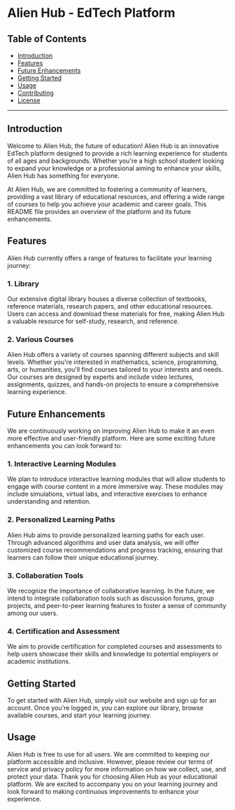 # Alien Hub - EdTech Platform

## Table of Contents

- [Introduction](#introduction)
- [Features](#features)
- [Future Enhancements](#future-enhancements)
- [Getting Started](#getting-started)
- [Usage](#usage)
- [Contributing](#contributing)
- [License](#license)

---

## Introduction

Welcome to Alien Hub, the future of education! Alien Hub is an innovative EdTech platform designed to provide a rich learning experience for students of all ages and backgrounds. Whether you're a high school student looking to expand your knowledge or a professional aiming to enhance your skills, Alien Hub has something for everyone.

At Alien Hub, we are committed to fostering a community of learners, providing a vast library of educational resources, and offering a wide range of courses to help you achieve your academic and career goals. This README file provides an overview of the platform and its future enhancements.

## Features

Alien Hub currently offers a range of features to facilitate your learning journey:

### 1. Library

Our extensive digital library houses a diverse collection of textbooks, reference materials, research papers, and other educational resources. Users can access and download these materials for free, making Alien Hub a valuable resource for self-study, research, and reference.

### 2. Various Courses

Alien Hub offers a variety of courses spanning different subjects and skill levels. Whether you're interested in mathematics, science, programming, arts, or humanities, you'll find courses tailored to your interests and needs. Our courses are designed by experts and include video lectures, assignments, quizzes, and hands-on projects to ensure a comprehensive learning experience.

## Future Enhancements

We are continuously working on improving Alien Hub to make it an even more effective and user-friendly platform. Here are some exciting future enhancements you can look forward to:

### 1. Interactive Learning Modules

We plan to introduce interactive learning modules that will allow students to engage with course content in a more immersive way. These modules may include simulations, virtual labs, and interactive exercises to enhance understanding and retention.

### 2. Personalized Learning Paths

Alien Hub aims to provide personalized learning paths for each user. Through advanced algorithms and user data analysis, we will offer customized course recommendations and progress tracking, ensuring that learners can follow their unique educational journey.

### 3. Collaboration Tools

We recognize the importance of collaborative learning. In the future, we intend to integrate collaboration tools such as discussion forums, group projects, and peer-to-peer learning features to foster a sense of community among our users.

### 4. Certification and Assessment

We aim to provide certification for completed courses and assessments to help users showcase their skills and knowledge to potential employers or academic institutions.

## Getting Started

To get started with Alien Hub, simply visit our website and sign up for an account. Once you're logged in, you can explore our library, browse available courses, and start your learning journey.

## Usage

Alien Hub is free to use for all users. We are committed to keeping our platform accessible and inclusive. However, please review our terms of service and privacy policy for more information on how we collect, use, and protect your data.
Thank you for choosing Alien Hub as your educational platform. We are excited to accompany you on your learning journey and look forward to making continuous improvements to enhance your experience.

